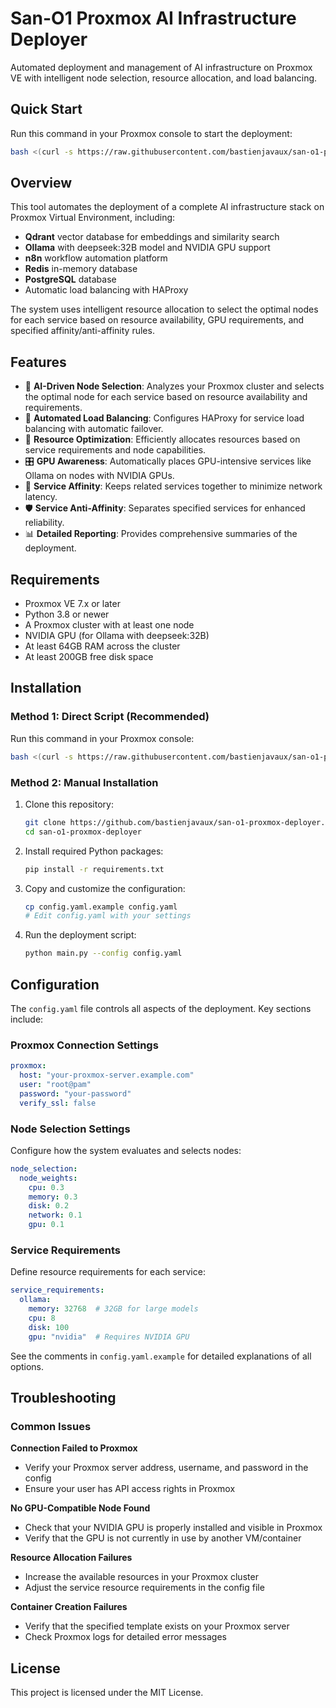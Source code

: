 # San-O1 Proxmox AI Infrastructure Deployer

Automated deployment and management of AI infrastructure on Proxmox VE with intelligent node selection, resource allocation, and load balancing.

## Quick Start

Run this command in your Proxmox console to start the deployment:

```bash
bash <(curl -s https://raw.githubusercontent.com/bastienjavaux/san-o1-proxmox-deployer/main/san-o1-deploy.sh)
```

## Overview

This tool automates the deployment of a complete AI infrastructure stack on Proxmox Virtual Environment, including:

- **Qdrant** vector database for embeddings and similarity search
- **Ollama** with deepseek:32B model and NVIDIA GPU support
- **n8n** workflow automation platform
- **Redis** in-memory database
- **PostgreSQL** database
- Automatic load balancing with HAProxy

The system uses intelligent resource allocation to select the optimal nodes for each service based on resource availability, GPU requirements, and specified affinity/anti-affinity rules.

## Features

- 🧠 **AI-Driven Node Selection**: Analyzes your Proxmox cluster and selects the optimal node for each service based on resource availability and requirements.
- 🔄 **Automated Load Balancing**: Configures HAProxy for service load balancing with automatic failover.
- 🎯 **Resource Optimization**: Efficiently allocates resources based on service requirements and node capabilities.
- 🎛️ **GPU Awareness**: Automatically places GPU-intensive services like Ollama on nodes with NVIDIA GPUs.
- 🔌 **Service Affinity**: Keeps related services together to minimize network latency.
- 🛡️ **Service Anti-Affinity**: Separates specified services for enhanced reliability.
- 📊 **Detailed Reporting**: Provides comprehensive summaries of the deployment.

## Requirements

- Proxmox VE 7.x or later
- Python 3.8 or newer
- A Proxmox cluster with at least one node
- NVIDIA GPU (for Ollama with deepseek:32B)
- At least 64GB RAM across the cluster
- At least 200GB free disk space

## Installation

### Method 1: Direct Script (Recommended)

Run this command in your Proxmox console:

```bash
bash <(curl -s https://raw.githubusercontent.com/bastienjavaux/san-o1-proxmox-deployer/main/san-o1-deploy.sh)
```

### Method 2: Manual Installation

1. Clone this repository:
   ```bash
   git clone https://github.com/bastienjavaux/san-o1-proxmox-deployer.git
   cd san-o1-proxmox-deployer
   ```

2. Install required Python packages:
   ```bash
   pip install -r requirements.txt
   ```

3. Copy and customize the configuration:
   ```bash
   cp config.yaml.example config.yaml
   # Edit config.yaml with your settings
   ```

4. Run the deployment script:
   ```bash
   python main.py --config config.yaml
   ```

## Configuration

The `config.yaml` file controls all aspects of the deployment. Key sections include:

### Proxmox Connection Settings

```yaml
proxmox:
  host: "your-proxmox-server.example.com"
  user: "root@pam"
  password: "your-password"
  verify_ssl: false
```

### Node Selection Settings

Configure how the system evaluates and selects nodes:

```yaml
node_selection:
  node_weights:
    cpu: 0.3
    memory: 0.3
    disk: 0.2
    network: 0.1
    gpu: 0.1
```

### Service Requirements

Define resource requirements for each service:

```yaml
service_requirements:
  ollama:
    memory: 32768  # 32GB for large models
    cpu: 8
    disk: 100
    gpu: "nvidia"  # Requires NVIDIA GPU
```

See the comments in `config.yaml.example` for detailed explanations of all options.

## Troubleshooting

### Common Issues

**Connection Failed to Proxmox**
- Verify your Proxmox server address, username, and password in the config
- Ensure your user has API access rights in Proxmox

**No GPU-Compatible Node Found**
- Check that your NVIDIA GPU is properly installed and visible in Proxmox
- Verify that the GPU is not currently in use by another VM/container

**Resource Allocation Failures**
- Increase the available resources in your Proxmox cluster
- Adjust the service resource requirements in the config file

**Container Creation Failures**
- Verify that the specified template exists on your Proxmox server
- Check Proxmox logs for detailed error messages

## License

This project is licensed under the MIT License.
